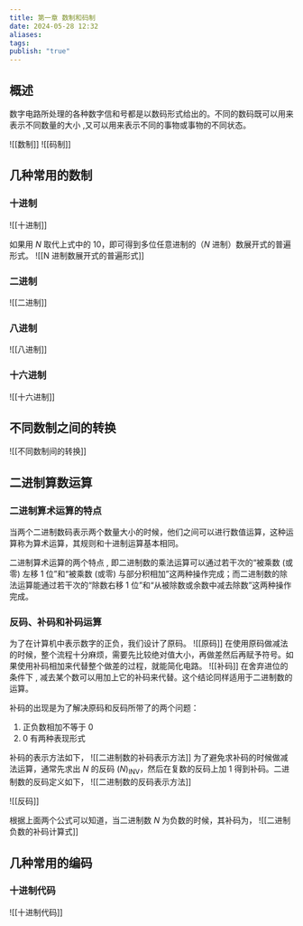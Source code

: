 ```yaml
---
title: 第一章 数制和码制
date: 2024-05-28 12:32
aliases: 
tags: 
publish: "true"
---
```

## 概述

数字电路所处理的各种数字信和号都是以数码形式给出的。不同的数码既可以用来表示不同数量的大小 ,又可以用来表示不同的事物或事物的不同状态。

![[数制]]
![[码制]]

## 几种常用的数制

### 十进制

![[十进制]]

如果用 $N$ 取代上式中的 10，即可得到多位任意进制的（$N$ 进制）数展开式的普遍形式。
![[N 进制数展开式的普遍形式]]

### 二进制

![[二进制]]

### 八进制

![[八进制]]

### 十六进制

![[十六进制]]

## 不同数制之间的转换

![[不同数制间的转换]]

## 二进制算数运算

### 二进制算术运算的特点

当两个二进制数码表示两个数量大小的时候，他们之间可以进行数值运算，这种运算称为算术运算，其规则和十进制运算基本相同。

二进制算术运算的两个特点 , 即二进制数的乘法运算可以通过若干次的“被乘数 (或零) 左移 1 位”和“被乘数 (或零) 与部分积相加”这两种操作完成；而二进制数的除法运算能通过若干次的“除数右移 1 位”和“从被除数或余数中减去除数”这两种操作完成。

### 反码、补码和补码运算

为了在计算机中表示数字的正负，我们设计了原码。
![[原码]]
在使用原码做减法的时候，整个流程十分麻烦，需要先比较绝对值大小，再做差然后再赋予符号。如果使用补码相加来代替整个做差的过程，就能简化电路。
![[补码]]
在舍弃进位的条件下 , 减去某个数可以用加上它的补码来代替。这个结论同样适用于二进制数的运算。

补码的出现是为了解决原码和反码所带了的两个问题：
1. 正负数相加不等于 0
2. 0 有两种表现形式

补码的表示方法如下，
![[二进制数的补码表示方法]]
为了避免求补码的时候做减法运算，通常先求出 $N$ 的反码 $(N)_{\text{INV}}$，然后在复数的反码上加 1 得到补码。二进制数的反码定义如下，
![[二进制数的反码表示方法]]

![[反码]]

根据上面两个公式可以知道，当二进制数 $N$ 为负数的时候，其补码为，
![[二进制负数的补码计算式]]

## 几种常用的编码

### 十进制代码

![[十进制代码]]
